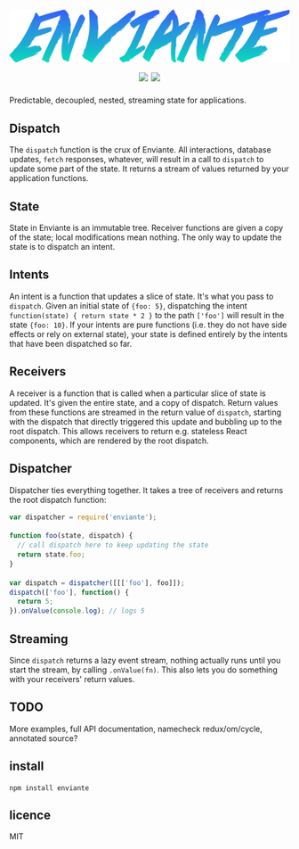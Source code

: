 <h1 align="center">
	<img src="/logo.png" width="600"><br>
	<a href="https://npmjs.org/package/enviante"><img src="https://badge.fury.io/js/enviante.svg"></a>
	<a href="https://travis-ci.org/quarterto/Enviante"><img src="https://travis-ci.org/quarterto/Enviante.svg"></a>
</h1>

Predictable, decoupled, nested, streaming state for applications.

Dispatch
----------

The `dispatch` function is the crux of Enviante. All interactions, database updates, `fetch` responses, whatever, will result in a call to `dispatch` to update some part of the state. It returns a stream of values returned by your application functions.

State
------

State in Enviante is an immutable tree. Receiver functions are given a copy of the state; local modifications mean nothing. The only way to update the state is to dispatch an intent.

Intents
---------

An intent is a function that updates a slice of state. It's what you pass to `dispatch`. Given an initial state of `{foo: 5}`, dispatching the intent `function(state) { return state * 2 }` to the path `['foo']` will result in the state `{foo: 10}`. If your intents are pure functions (i.e. they do not have side effects or rely on external state), your state is defined entirely by the intents that have been dispatched so far.

Receivers
------------

A receiver is a function that is called when a particular slice of state is updated. It's given the entire state, and a copy of dispatch. Return values from these functions are streamed in the return value of `dispatch`, starting with the dispatch that directly triggered this update and bubbling up to the root dispatch. This allows receivers to return e.g. stateless React components, which are rendered by the root dispatch.

Dispatcher
-------------

Dispatcher ties everything together. It takes a tree of receivers and returns the root dispatch function:

```js
var dispatcher = require('enviante');

function foo(state, dispatch) {
  // call dispatch here to keep updating the state
  return state.foo;
}

var dispatch = dispatcher([[['foo'], foo]]);
dispatch(['foo'], function() {
  return 5;
}).onValue(console.log); // logs 5
```

Streaming
------------

Since `dispatch` returns a lazy event stream, nothing actually runs until you start the stream, by calling `.onValue(fn)`. This also lets you do something with your receivers' return values.

TODO
----

More examples, full API documentation, namecheck redux/om/cycle, annotated source?

install
---
```
npm install enviante
```

licence
---
MIT
